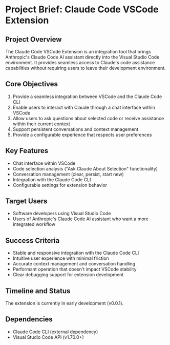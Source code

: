 # Project Brief: Claude Code VSCode Extension

## Project Overview
The Claude Code VSCode Extension is an integration tool that brings Anthropic's Claude Code AI assistant directly into the Visual Studio Code environment. It provides seamless access to Claude's code assistance capabilities without requiring users to leave their development environment.

## Core Objectives
1. Provide a seamless integration between VSCode and the Claude Code CLI
2. Enable users to interact with Claude through a chat interface within VSCode
3. Allow users to ask questions about selected code or receive assistance within their current context
4. Support persistent conversations and context management
5. Provide a configurable experience that respects user preferences

## Key Features
- Chat interface within VSCode
- Code selection analysis ("Ask Claude About Selection" functionality)
- Conversation management (clear, persist, start new)
- Integration with the Claude Code CLI 
- Configurable settings for extension behavior

## Target Users
- Software developers using Visual Studio Code
- Users of Anthropic's Claude Code AI assistant who want a more integrated workflow

## Success Criteria
- Stable and responsive integration with the Claude Code CLI
- Intuitive user experience with minimal friction
- Accurate context management and conversation handling
- Performant operation that doesn't impact VSCode stability
- Clear debugging support for extension development

## Timeline and Status
The extension is currently in early development (v0.0.1).

## Dependencies
- Claude Code CLI (external dependency)
- Visual Studio Code API (v1.70.0+)